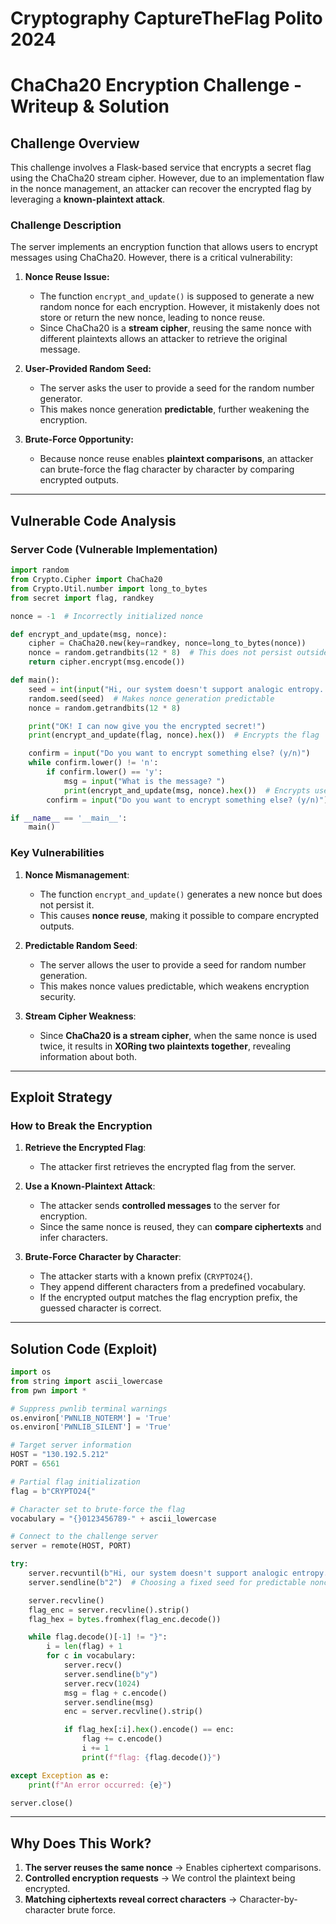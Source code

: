 # Cryptography CaptureTheFlag Polito 2024

# ChaCha20 Encryption Challenge - Writeup & Solution

## Challenge Overview
This challenge involves a Flask-based service that encrypts a secret flag using the ChaCha20 stream cipher. However, due to an implementation flaw in the nonce management, an attacker can recover the encrypted flag by leveraging a **known-plaintext attack**.

### Challenge Description
The server implements an encryption function that allows users to encrypt messages using ChaCha20. However, there is a critical vulnerability:

1. **Nonce Reuse Issue:** 
   - The function `encrypt_and_update()` is supposed to generate a new random nonce for each encryption. However, it mistakenly does not store or return the new nonce, leading to nonce reuse.
   - Since ChaCha20 is a **stream cipher**, reusing the same nonce with different plaintexts allows an attacker to retrieve the original message.

2. **User-Provided Random Seed:**
   - The server asks the user to provide a seed for the random number generator.
   - This makes nonce generation **predictable**, further weakening the encryption.

3. **Brute-Force Opportunity:**
   - Because nonce reuse enables **plaintext comparisons**, an attacker can brute-force the flag character by character by comparing encrypted outputs.

---

## Vulnerable Code Analysis
### Server Code (Vulnerable Implementation)
```python
import random
from Crypto.Cipher import ChaCha20
from Crypto.Util.number import long_to_bytes
from secret import flag, randkey

nonce = -1  # Incorrectly initialized nonce

def encrypt_and_update(msg, nonce):
    cipher = ChaCha20.new(key=randkey, nonce=long_to_bytes(nonce))
    nonce = random.getrandbits(12 * 8)  # This does not persist outside the function
    return cipher.encrypt(msg.encode())

def main():
    seed = int(input("Hi, our system doesn't support analogic entropy... so please give a value to initialize me!\n> "))
    random.seed(seed)  # Makes nonce generation predictable
    nonce = random.getrandbits(12 * 8)

    print("OK! I can now give you the encrypted secret!")
    print(encrypt_and_update(flag, nonce).hex())  # Encrypts the flag

    confirm = input("Do you want to encrypt something else? (y/n)")
    while confirm.lower() != 'n':
        if confirm.lower() == 'y':
            msg = input("What is the message? ")
            print(encrypt_and_update(msg, nonce).hex())  # Encrypts user messages
        confirm = input("Do you want to encrypt something else? (y/n)")

if __name__ == '__main__':
    main()
```

### Key Vulnerabilities
1. **Nonce Mismanagement**:
   - The function `encrypt_and_update()` generates a new nonce but does not persist it.
   - This causes **nonce reuse**, making it possible to compare encrypted outputs.

2. **Predictable Random Seed**:
   - The server allows the user to provide a seed for random number generation.
   - This makes nonce values predictable, which weakens encryption security.

3. **Stream Cipher Weakness**:
   - Since **ChaCha20 is a stream cipher**, when the same nonce is used twice, it results in **XORing two plaintexts together**, revealing information about both.

---

## Exploit Strategy
### How to Break the Encryption
1. **Retrieve the Encrypted Flag**:
   - The attacker first retrieves the encrypted flag from the server.

2. **Use a Known-Plaintext Attack**:
   - The attacker sends **controlled messages** to the server for encryption.
   - Since the same nonce is reused, they can **compare ciphertexts** and infer characters.

3. **Brute-Force Character by Character**:
   - The attacker starts with a known prefix (`CRYPTO24{`).
   - They append different characters from a predefined vocabulary.
   - If the encrypted output matches the flag encryption prefix, the guessed character is correct.

---

## Solution Code (Exploit)
```python
import os
from string import ascii_lowercase
from pwn import *

# Suppress pwnlib terminal warnings
os.environ['PWNLIB_NOTERM'] = 'True'
os.environ['PWNLIB_SILENT'] = 'True'

# Target server information
HOST = "130.192.5.212"
PORT = 6561

# Partial flag initialization
flag = b"CRYPTO24{"  

# Character set to brute-force the flag
vocabulary = "{}0123456789-" + ascii_lowercase

# Connect to the challenge server
server = remote(HOST, PORT)

try:
    server.recvuntil(b"Hi, our system doesn't support analogic entropy... so please give a value to initialize me!\n> ")
    server.sendline(b"2")  # Choosing a fixed seed for predictable nonce behavior

    server.recvline()  
    flag_enc = server.recvline().strip()
    flag_hex = bytes.fromhex(flag_enc.decode())  

    while flag.decode()[-1] != "}":  
        i = len(flag) + 1  
        for c in vocabulary:  
            server.recv()
            server.sendline(b"y")  
            server.recv(1024)
            msg = flag + c.encode()  
            server.sendline(msg)  
            enc = server.recvline().strip()  

            if flag_hex[:i].hex().encode() == enc:
                flag += c.encode()  
                i += 1
                print(f"flag: {flag.decode()}")  

except Exception as e:
    print(f"An error occurred: {e}")  

server.close()
```

---

## Why Does This Work?
1. **The server reuses the same nonce** → Enables ciphertext comparisons.
2. **Controlled encryption requests** → We control the plaintext being encrypted.
3. **Matching ciphertexts reveal correct characters** → Character-by-character brute force.




